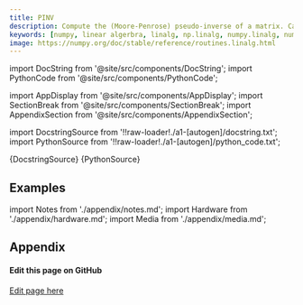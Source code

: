```yaml
---
title: PINV
description: Compute the (Moore-Penrose) pseudo-inverse of a matrix. Calculate the generalized inverse of a matrix using its singular-value decomposition (SVD) and including all *large* singular values.  .. versionchanged 1.14    Can now operate on stacks of matrices
keywords: [numpy, linear algerbra, linalg, np.linalg, numpy.linalg, numpy.linalg.pinv]
image: https://numpy.org/doc/stable/reference/routines.linalg.html
---
```


[//]: # (Custom component imports)

import DocString from '@site/src/components/DocString';
import PythonCode from '@site/src/components/PythonCode';

import AppDisplay from '@site/src/components/AppDisplay';
import SectionBreak from '@site/src/components/SectionBreak';
import AppendixSection from '@site/src/components/AppendixSection';

[//]: # (Docstring)

import DocstringSource from '!!raw-loader!./a1-[autogen]/docstring.txt';
import PythonSource from '!!raw-loader!./a1-[autogen]/python_code.txt';


<DocString>{DocstringSource}</DocString>
<PythonCode GLink='NUMPY/linalg/PINV/PINV.py'>{PythonSource}</PythonCode>


<SectionBreak />

    

[//]: # (Examples)

## Examples

<AppDisplay 
  GLink='NUMPY/linalg/PINV'
  nodeLabel='PINV'>
</AppDisplay>

<SectionBreak />

    

[//]: # (Appendix)

import Notes from './appendix/notes.md';
import Hardware from './appendix/hardware.md';
import Media from './appendix/media.md';

## Appendix

<AppendixSection index={0} folderPath='nodes/NUMPY/linalg/PINV/appendix/'><Notes /></AppendixSection>
<AppendixSection index={1} folderPath='nodes/NUMPY/linalg/PINV/appendix/'><Hardware /></AppendixSection>
<AppendixSection index={2} folderPath='nodes/NUMPY/linalg/PINV/appendix/'><Media /></AppendixSection>

<SectionBreak />

[//]: # (Edit page on GitHub)

#### Edit this page on GitHub

[Edit page here](https://github.com/flojoy-ai/docs/tree/main/docs/nodes/NUMPY/LINALG/PINV)


